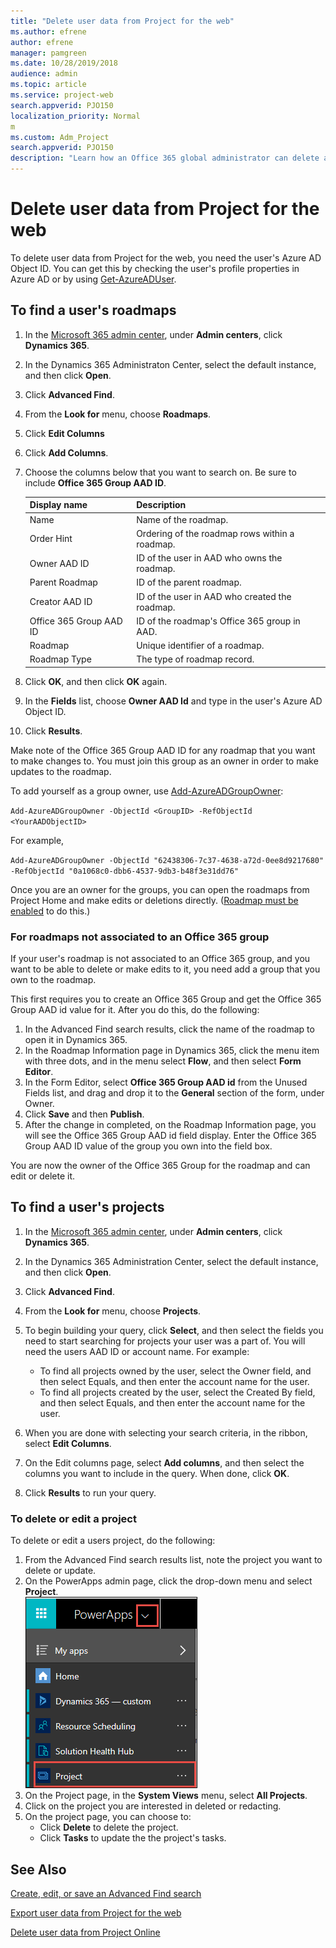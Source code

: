 ```yaml
---
title: "Delete user data from Project for the web"
ms.author: efrene
author: efrene
manager: pamgreen
ms.date: 10/28/2019/2018
audience: admin
ms.topic: article
ms.service: project-web
search.appverid: PJO150
localization_priority: Normal
m
ms.custom: Adm_Project
search.appverid: PJO150
description: "Learn how an Office 365 global administrator can delete a user's information from Project for the web."
---
```


# Delete user data from Project for the web

To delete user data from Project for the web, you need the user's Azure AD Object ID. You can get this by checking the user's profile properties in Azure AD or by using [Get-AzureADUser](https://docs.microsoft.com/powershell/module/azuread/get-azureaduser).

## To find a user's roadmaps

1. In the [Microsoft 365 admin center](https://admin.microsoft.com), under **Admin centers**, click **Dynamics 365**.
2. In the Dynamics 365 Administraton Center, select the default instance, and then click **Open**.
3. Click **Advanced Find**.
4. From the **Look for** menu, choose **Roadmaps**.
5. Click **Edit Columns**
6. Click **Add Columns**.
7. Choose the columns below that you want to search on. Be sure to include **Office 365 Group AAD ID**.

   |**Display name**|**Description**|
   |:---------------|:--------------|
   |Name|Name of the roadmap.|
   |Order Hint|Ordering of the roadmap rows within a roadmap.|
   |Owner AAD ID|ID of the user in AAD who owns the roadmap.|
   |Parent Roadmap|ID of the parent roadmap.|
   |Creator AAD ID|ID of the user in AAD who created the roadmap.|
   |Office 365 Group AAD ID|ID of the roadmap's Office 365 group in AAD.|
   |Roadmap|Unique identifier of a roadmap.|
   |Roadmap Type|The type of roadmap record.|

8. Click **OK**, and then click **OK** again.
9. In the **Fields** list, choose **Owner AAD Id** and type in the user's Azure AD Object ID.
10. Click **Results**.

Make note of the Office 365 Group AAD ID for any roadmap that you want to make changes to. You must join this group as an owner in order to make updates to the roadmap.

To add yourself as a group owner, use [Add-AzureADGroupOwner](https://docs.microsoft.com/powershell/module/azuread/add-azureadgroupowner):

`Add-AzureADGroupOwner -ObjectId <GroupID> -RefObjectId <YourAADObjectID>`

For example,

`Add-AzureADGroupOwner -ObjectId "62438306-7c37-4638-a72d-0ee8d9217680" -RefObjectId "0a1068c0-dbb6-4537-9db3-b48f3e31dd76"`

Once you are an owner for the groups, you can open the roadmaps from Project Home and make edits or deletions directly. ([Roadmap must be enabled](https://docs.microsoft.com/projectonline/turn-roadmap-on-or-off) to do this.)

### For roadmaps not associated to an Office 365 group

If your user's roadmap is not associated to an Office 365 group, and you want to be able to delete or make edits to it, you need add a group that you own to the roadmap.

This first requires you to create an Office 365 Group and get the Office 365 Group AAD id value for it.  After you do this, do the following:

1. In the Advanced Find search results, click the name of the roadmap to open it in Dynamics 365.
2. In the Roadmap Information page in Dynamics 365, click the menu item with three dots, and in the menu select **Flow**, and then select **Form Editor**.
3. In the Form Editor, select **Office 365 Group AAD id** from the Unused Fields list, and drag and drop it to the **General** section of the form, under Owner. 
4. Click **Save** and then **Publish**.
5. After the change in completed, on the Roadmap Information page, you will see the Office 365 Group AAD id field display. Enter the Office 365 Group AAD ID value of the group you own into the field box.

You are now the owner of the Office 365 Group for the roadmap and can edit or delete it.

## To find a user's projects

1. In the [Microsoft 365 admin center](https://admin.microsoft.com), under **Admin centers**, click **Dynamics 365**.
2. In the Dynamics 365 Administration Center, select the default instance, and then click **Open**.
3. Click **Advanced Find**.
4. From the **Look for** menu, choose **Projects**.
5.	To begin building your query, click **Select**, and then select the fields you need to start searching for projects your user was a part of. You will need the users AAD ID or account name.  For example:
    -	To find all projects owned by the user, select the Owner field, and then select Equals, and then enter the account name for the user.
    -	To find all projects created by the user, select the Created By field, and then select Equals, and then enter the account name for the user.

6. When you are done with selecting your search criteria, in the ribbon, select **Edit Columns**.
7. On the Edit columns page, select **Add columns**, and then select the columns you want to include in the query.  When done, click **OK**.
8. Click **Results** to run your query.

### To delete or edit a project

To delete or edit a users project, do the following:

1. From the Advanced Find search results list, note the project you want to delete or update.
2. On the PowerApps admin page, click the drop-down menu and select **Project**.</br>
![PowerApps menu](media/PowerAppsProject.png)
3. On the Project page, in the **System Views** menu, select **All Projects**.
4. Click on the project you are interested in deleted or redacting.
5. On the project page, you can choose to:
    - Click **Delete** to delete the project.
    - Click **Tasks** to update the the project's tasks.





## See Also

[Create, edit, or save an Advanced Find search](https://docs.microsoft.com/dynamics365/customer-engagement/basics/save-advanced-find-search)

[Export user data from Project for the web](export-user-data-from-project-for-the-web.md)

[Delete user data from Project Online](https://docs.microsoft.com/projectonline/delete-user-data-from-project-online)
  
  

